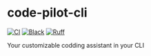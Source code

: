 # code-pilot-cli

[![CI](https://github.com/youzarsiph/code-pilot-cli/actions/workflows/ci.yml/badge.svg)](https://github.com/youzarsiph/code-pilot-cli/actions/workflows/ci.yml)
[![Black](https://github.com/youzarsiph/code-pilot-cli/actions/workflows/black.yml/badge.svg)](https://github.com/youzarsiph/code-pilot-cli/actions/workflows/black.yml)
[![Ruff](https://github.com/youzarsiph/code-pilot-cli/actions/workflows/ruff.yml/badge.svg)](https://github.com/youzarsiph/code-pilot-cli/actions/workflows/ruff.yml)

Your customizable codding assistant in your CLI
